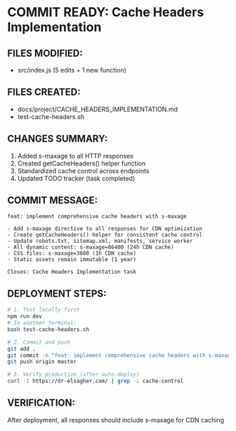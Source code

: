 # COMMIT READY: Cache Headers Implementation

## FILES MODIFIED:
- src/index.js (5 edits + 1 new function)

## FILES CREATED:
- docs/project/CACHE_HEADERS_IMPLEMENTATION.md
- test-cache-headers.sh

## CHANGES SUMMARY:
1. Added s-maxage to all HTTP responses
2. Created getCacheHeaders() helper function
3. Standardized cache control across endpoints
4. Updated TODO tracker (task completed)

## COMMIT MESSAGE:
```
feat: implement comprehensive cache headers with s-maxage

- Add s-maxage directive to all responses for CDN optimization
- Create getCacheHeaders() helper for consistent cache control
- Update robots.txt, sitemap.xml, manifests, service worker
- All dynamic content: s-maxage=86400 (24h CDN cache)
- CSS files: s-maxage=3600 (1h CDN cache)
- Static assets remain immutable (1 year)

Closes: Cache Headers Implementation task
```

## DEPLOYMENT STEPS:
```bash
# 1. Test locally first
npm run dev
# In another terminal:
bash test-cache-headers.sh

# 2. Commit and push
git add .
git commit -m "feat: implement comprehensive cache headers with s-maxage"
git push origin master

# 3. Verify production (after auto-deploy)
curl -I https://dr-elsagher.com/ | grep -i cache-control
```

## VERIFICATION:
After deployment, all responses should include s-maxage for CDN caching